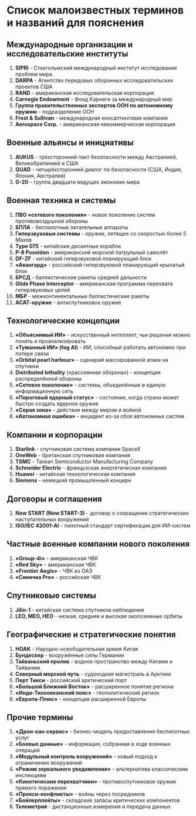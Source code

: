 # Список малоизвестных терминов и названий для пояснения

## Международные организации и исследовательские институты

1. **SIPRI** - Стокгольмский международный институт исследования проблем мира
2. **DARPA** - Агентство передовых оборонных исследовательских проектов США
3. **RAND** - американская исследовательская корпорация
4. **Carnegie Endowment** - Фонд Карнеги за международный мир
5. **Группа правительственных экспертов ООН по автономному оружию** - подразделение ООН
6. **Frost & Sullivan** - международная консалтинговая компания
7. **Aerospace Corp.** - американская некоммерческая корпорация

## Военные альянсы и инициативы

1. **AUKUS** - трёхсторонний пакт безопасности между Австралией, Великобританией и США
2. **QUAD** - четырёхсторонний диалог по безопасности (США, Индия, Япония, Австралия)
3. **G-20** - группа двадцати ведущих экономик мира

## Военная техника и системы

1. **ПВО «сетевого поколения»** - новое поколение систем противовоздушной обороны
2. **БПЛА** - беспилотные летательные аппараты
3. **Гиперзвуковые системы** - оружие, летящее со скоростью более 5 Махов
4. **Type 075** - китайские десантные корабли
5. **P-8 Poseidon** - американский морской патрульный самолёт
6. **DF-ZF** - китайский гиперзвуковой планирующий блок
7. **«Авангард»** - российский гиперзвуковой планирующий крылатый блок
8. **БРСД** - баллистические ракеты средней дальности
9. **Glide Phase Interceptor** - американская программа перехвата гиперзвуковых целей
10. **МБР** - межконтинентальные баллистические ракеты
11. **АСАТ-оружие** - антиспутниковое оружие

## Технологические концепции

1. **«Объяснимый ИИ»** - искусственный интеллект, чьи решения можно понять и проанализировать
2. **«Туманный ИИ» (fog AI)** - ИИ, способный работать автономно при потере связи
3. **«Orbital pearl harbour»** - сценарий массированной атаки на спутники
4. **Distributed lethality** («рассеянная оборона») - концепция распределённой обороны
5. **«Сетевое поколение»** - системы, объединённые в единую информационную сеть
6. **«Пороговый ядерный статус»** - состояние, когда страна может быстро создать ядерное оружие
7. **«Серая зона»** - действия между миром и войной
8. **«Автономная ошибка»** - инцидент из-за сбоя автономных систем

## Компании и корпорации

1. **Starlink** - спутниковая система компании SpaceX
2. **OneWeb** - британская спутниковая компания
3. **TSMC** - Taiwan Semiconductor Manufacturing Company
4. **Schneider Electric** - французская энергетическая компания
5. **Huawei** - китайская технологическая компания
6. **Siemens** - немецкий промышленный концерн

## Договоры и соглашения

1. **New START (New START-3)** - договор о сокращении стратегических наступательных вооружений
2. **ISO/IEC 42001-AI** - пилотный стандарт сертификации для ИИ-систем

## Частные военные компании нового поколения

1. **«Group-4i»** - американская ЧВК
2. **«Red Sky»** - американская ЧВК
3. **«Frontier Aegis»** - ЧВК из ОАЭ
4. **«Синичка Pro»** - российская ЧВК

## Спутниковые системы

1. **Jilin-1** - китайская система спутников наблюдения
2. **LEO, MEO, HEO** - низкая, средняя и высокая околоземные орбиты

## Географические и стратегические понятия

1. **НОАК** - Народно-освободительная армия Китая
2. **Бундесвер** - вооружённые силы Германии
3. **Тайваньский пролив** - водное пространство между Китаем и Тайванем
4. **Северный морской путь** - судоходная магистраль в Арктике
5. **Порт Тикси** - российский арктический порт
6. **«Большой Ближний Восток»** - расширенное понятие региона
7. **«Индо-Тихоокеанский пояс»** - геополитический регион
8. **«Европа-Плюс»** - концепция расширенной Европы

## Прочие термины

1. **«Дрон-как-сервис»** - бизнес-модель предоставления беспилотных услуг
2. **«Боевые данные»** - информация, собранная в ходе военных операций
3. **«Модульный контроль вооружений»** - новый подход к ограничению вооружений
4. **«Режим зеркального уведомления»** - альтернатива классическим инспекциям
5. **«Кинетические перехватчики»** - противоспутниковое оружие прямого поражения
6. **«Прокси-конфликты»** - войны через посредников
7. **«Бойлерплейты»** - складские запасы критических компонентов
8. **Телеметрия** - дистанционные измерения и передача данных
